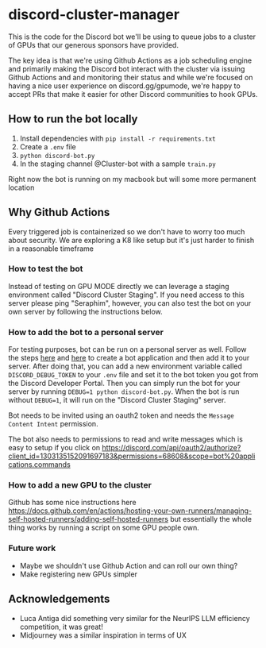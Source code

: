 # discord-cluster-manager

This is the code for the Discord bot we'll be using to queue jobs to a cluster of GPUs that our generous sponsors have provided.

The key idea is that we're using Github Actions as a job scheduling engine and primarily making the Discord bot interact with the cluster via issuing Github Actions and and monitoring their status and while we're focused on having a nice user experience on discord.gg/gpumode, we're happy to accept PRs that make it easier for other Discord communities to hook GPUs.

## How to run the bot locally

1. Install dependencies with `pip install -r requirements.txt`
2. Create a `.env` file
3. `python discord-bot.py`
4. In the staging channel @Cluster-bot with a sample `train.py`

Right now the bot is running on my macbook but will some more permanent location

## Why Github Actions

Every triggered job is containerized so we don't have to worry too much about security. We are exploring a K8 like setup but it's just harder to finish in a reasonable timeframe

### How to test the bot

Instead of testing on GPU MODE directly we can leverage a staging environment called "Discord Cluster Staging". If you need access to this server please ping "Seraphim", however, you can also test the bot on your own server by following the instructions below.

### How to add the bot to a personal server

For testing purposes, bot can be run on a personal server as well. Follow the steps [here](https://discordjs.guide/preparations/setting-up-a-bot-application.html#creating-your-bot) and [here](https://discordjs.guide/preparations/adding-your-bot-to-servers.html#bot-invite-links) to create a bot application and then add it to your server.
After doing that, you can add a new environment variable called `DISCORD_DEBUG_TOKEN` to your `.env` file and set it to the bot token you got from the Discord Developer Portal. Then you can simply run the bot for your server by running `DEBUG=1 python discord-bot.py`. When the bot is run without `DEBUG=1`, it will run on the "Discord Cluster Staging" server.

Bot needs to be invited using an oauth2 token and needs the `Message Content Intent` permission.

The bot also needs to permissions to read and write messages which is easy to setup if you click on https://discord.com/api/oauth2/authorize?client_id=1303135152091697183&permissions=68608&scope=bot%20applications.commands

### How to add a new GPU to the cluster

Github has some nice instructions here https://docs.github.com/en/actions/hosting-your-own-runners/managing-self-hosted-runners/adding-self-hosted-runners but essentially the whole thing works by running a script on some GPU people own.

### Future work

- Maybe we shouldn't use Github Action and can roll our own thing?
- Make registering new GPUs simpler

## Acknowledgements

- Luca Antiga did something very similar for the NeurIPS LLM efficiency competition, it was great!
- Midjourney was a similar inspiration in terms of UX

